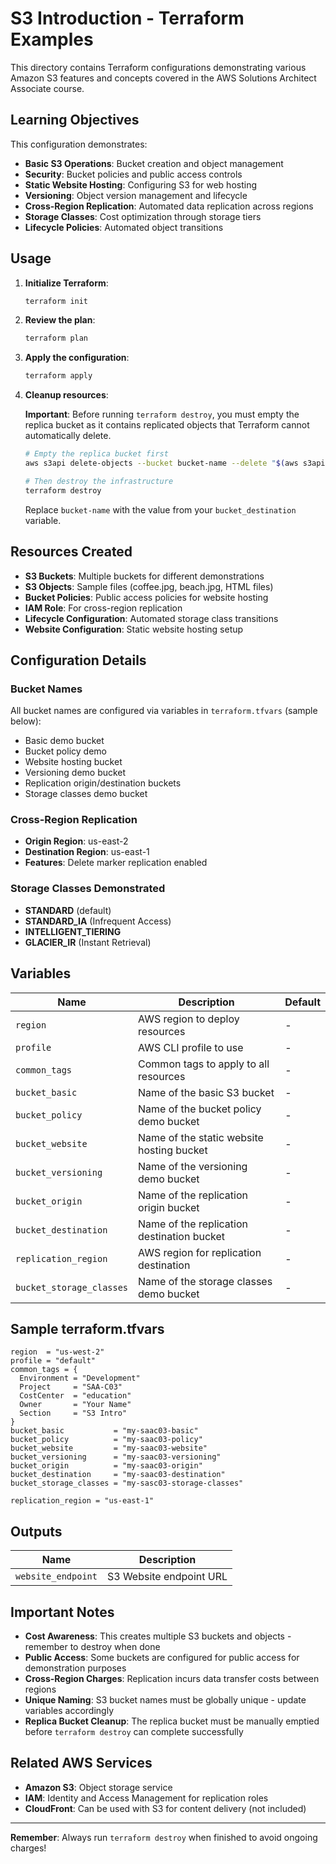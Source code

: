 # S3 Introduction - Terraform Examples

This directory contains Terraform configurations demonstrating various Amazon S3 features and concepts covered in the AWS Solutions Architect Associate course.

## Learning Objectives

This configuration demonstrates:

- **Basic S3 Operations**: Bucket creation and object management
- **Security**: Bucket policies and public access controls
- **Static Website Hosting**: Configuring S3 for web hosting
- **Versioning**: Object version management and lifecycle
- **Cross-Region Replication**: Automated data replication across regions
- **Storage Classes**: Cost optimization through storage tiers
- **Lifecycle Policies**: Automated object transitions

## Usage

1. **Initialize Terraform**:
   ```bash
   terraform init
   ```

2. **Review the plan**:
   ```bash
   terraform plan
   ```

3. **Apply the configuration**:
   ```bash
   terraform apply
   ```

4. **Cleanup resources**:
   
   **Important**: Before running `terraform destroy`, you must empty the replica bucket as it contains replicated objects that Terraform cannot automatically delete.
   
   ```bash
   # Empty the replica bucket first
   aws s3api delete-objects --bucket bucket-name --delete "$(aws s3api list-object-versions --bucket bucket-name --query '{Objects: Versions[].{Key:Key,VersionId:VersionId}}')" && aws s3api delete-objects --bucket bucket-name --delete "$(aws s3api list-object-versions --bucket bucket-name --query '{Objects: DeleteMarkers[].{Key:Key,VersionId:VersionId}}')"
   
   # Then destroy the infrastructure
   terraform destroy
   ```
   
   Replace `bucket-name` with the value from your `bucket_destination` variable.

## Resources Created

- **S3 Buckets**: Multiple buckets for different demonstrations
- **S3 Objects**: Sample files (coffee.jpg, beach.jpg, HTML files)
- **Bucket Policies**: Public access policies for website hosting
- **IAM Role**: For cross-region replication
- **Lifecycle Configuration**: Automated storage class transitions
- **Website Configuration**: Static website hosting setup

## Configuration Details

### Bucket Names
All bucket names are configured via variables in `terraform.tfvars` (sample below):
- Basic demo bucket
- Bucket policy demo
- Website hosting bucket
- Versioning demo bucket
- Replication origin/destination buckets
- Storage classes demo bucket

### Cross-Region Replication
- **Origin Region**: us-east-2
- **Destination Region**: us-east-1
- **Features**: Delete marker replication enabled

### Storage Classes Demonstrated
- **STANDARD** (default)
- **STANDARD_IA** (Infrequent Access)
- **INTELLIGENT_TIERING**
- **GLACIER_IR** (Instant Retrieval)

## Variables

| Name                     | Description                                | Default |
|--------------------------|--------------------------------------------|---------|
| `region`                 | AWS region to deploy resources             | -       |
| `profile`                | AWS CLI profile to use                     | -       |
| `common_tags`            | Common tags to apply to all resources      | -       |
| `bucket_basic`           | Name of the basic S3 bucket                | -       |
| `bucket_policy`          | Name of the bucket policy demo bucket      | -       |
| `bucket_website`         | Name of the static website hosting bucket  | -       |
| `bucket_versioning`      | Name of the versioning demo bucket         | -       |
| `bucket_origin`          | Name of the replication origin bucket      | -       |
| `bucket_destination`     | Name of the replication destination bucket | -       |
| `replication_region`     | AWS region for replication destination     | -       |
| `bucket_storage_classes` | Name of the storage classes demo bucket    | -       |

## Sample terraform.tfvars

```hcl
region  = "us-west-2"
profile = "default"
common_tags = {
  Environment = "Development"
  Project     = "SAA-C03"
  CostCenter  = "education"
  Owner       = "Your Name"
  Section     = "S3 Intro"
}
bucket_basic           = "my-saac03-basic"
bucket_policy          = "my-saac03-policy"
bucket_website         = "my-saac03-website"
bucket_versioning      = "my-saac03-versioning"
bucket_origin          = "my-saac03-origin"
bucket_destination     = "my-saac03-destination"
bucket_storage_classes = "my-sasc03-storage-classes"

replication_region = "us-east-1"
```

## Outputs

| Name               | Description             |
|--------------------|-------------------------|
| `website_endpoint` | S3 Website endpoint URL |

## Important Notes

- **Cost Awareness**: This creates multiple S3 buckets and objects - remember to destroy when done
- **Public Access**: Some buckets are configured for public access for demonstration purposes
- **Cross-Region Charges**: Replication incurs data transfer costs between regions
- **Unique Naming**: S3 bucket names must be globally unique - update variables accordingly
- **Replica Bucket Cleanup**: The replica bucket must be manually emptied before `terraform destroy` can complete successfully

## Related AWS Services

- **Amazon S3**: Object storage service
- **IAM**: Identity and Access Management for replication roles
- **CloudFront**: Can be used with S3 for content delivery (not included)

---

**Remember**: Always run `terraform destroy` when finished to avoid ongoing charges!